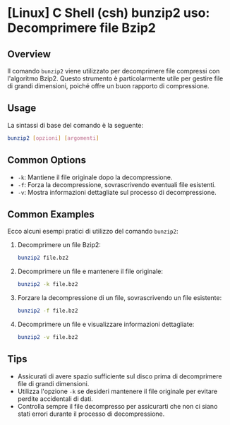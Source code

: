 # [Linux] C Shell (csh) bunzip2 uso: Decomprimere file Bzip2

## Overview
Il comando `bunzip2` viene utilizzato per decomprimere file compressi con l'algoritmo Bzip2. Questo strumento è particolarmente utile per gestire file di grandi dimensioni, poiché offre un buon rapporto di compressione.

## Usage
La sintassi di base del comando è la seguente:

```bash
bunzip2 [opzioni] [argomenti]
```

## Common Options
- `-k`: Mantiene il file originale dopo la decompressione.
- `-f`: Forza la decompressione, sovrascrivendo eventuali file esistenti.
- `-v`: Mostra informazioni dettagliate sul processo di decompressione.

## Common Examples
Ecco alcuni esempi pratici di utilizzo del comando `bunzip2`:

1. Decomprimere un file Bzip2:
   ```bash
   bunzip2 file.bz2
   ```

2. Decomprimere un file e mantenere il file originale:
   ```bash
   bunzip2 -k file.bz2
   ```

3. Forzare la decompressione di un file, sovrascrivendo un file esistente:
   ```bash
   bunzip2 -f file.bz2
   ```

4. Decomprimere un file e visualizzare informazioni dettagliate:
   ```bash
   bunzip2 -v file.bz2
   ```

## Tips
- Assicurati di avere spazio sufficiente sul disco prima di decomprimere file di grandi dimensioni.
- Utilizza l'opzione `-k` se desideri mantenere il file originale per evitare perdite accidentali di dati.
- Controlla sempre il file decompresso per assicurarti che non ci siano stati errori durante il processo di decompressione.